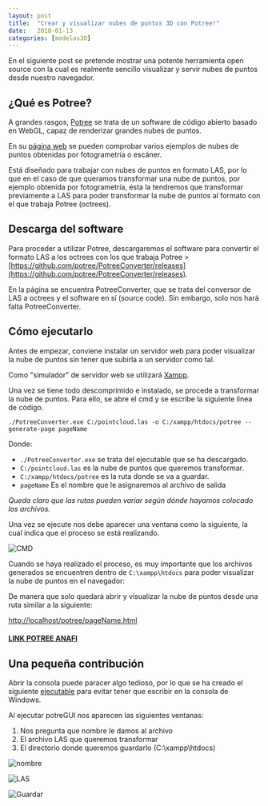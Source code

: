 ```yaml
---
layout: post
title:  "Crear y visualizar nubes de puntos 3D con Potree!"
date:   2018-01-13
categories: [modelos3D]
---
```


En el siguiente post se pretende mostrar una potente herramienta open source con la cual es realmente sencillo visualizar y servir nubes de puntos desde nuestro navegador.

## ¿Qué es Potree?
A grandes rasgos, [Potree](www.potree.org) se trata de un software de código abierto basado en WebGL, capaz de renderizar grandes nubes de puntos.

En su [página web](www.potree.org) se pueden comprobar varios ejemplos de nubes de puntos obtenidas por fotogrametría o escáner.

Está diseñado para trabajar con nubes de puntos en formato LAS, por lo que en el caso de que queramos transformar una nube de puntos, por ejemplo obtenida por fotogrametría, ésta la tendremos que transformar previamente a LAS para poder transformar la nube de puntos al formato con el que trabaja Potree (octrees).

## Descarga del software

Para proceder a utilizar Potree, descargaremos el software para convertir el formato LAS a los octrees con los que trabaja Potree > [https://github.com/potree/PotreeConverter/releases](https://github.com/potree/PotreeConverter/releases).

En la página se encuentra PotreeConverter, que se trata del conversor de LAS a octrees y el software en sí (source code). Sin embargo, solo nos hará falta PotreeConverter.

## Cómo ejecutarlo

Antes de empezar, conviene instalar un servidor web para poder visualizar la nube de puntos sin tener que subirla a un servidor como tal.

Como "simulador" de servidor web se utilizará [Xampp](https://www.apachefriends.org/de/index.html).

Una vez se tiene todo descomprimido e instalado, se procede a transformar la nube de puntos. Para ello, se abre el cmd y se escribe la siguiente línea de código.

```
./PotreeConverter.exe C:/pointcloud.las -o C:/xampp/htdocs/potree --generate-page pageName
```

Donde:
- ```./PotreeConverter.exe``` se trata del ejecutable que se ha descargado.
- ```C:/pointcloud.las``` es la nube de puntos que queremos transformar.
- ```C:/xampp/htdocs/potree``` es la ruta donde se va a guardar.
- ```pageName``` Es el nombre que le asignaremos al archivo de salida

*Queda claro que las rutas pueden variar según dónde hayamos colocado los archivos.*

Una vez se ejecute nos debe aparecer una ventana como la siguiente, la cual indica que el proceso se está realizando.

![CMD](https://joancano.github.io/static/projects/imgPosts/Potree/resultado.png)

Cuando se haya realizado el proceso, es muy importante que los archivos generados se encuentren dentro de ```C:\xampp\htdocs``` para poder visualizar la nube de puntos en el navegador:

De manera que solo quedará abrir y visualizar la nube de puntos desde una ruta similar a la siguiente:

[http://localhost/potree/pageName.html](http://localhost/potree/pageName.html)


#### [LINK POTREE ANAFI](https://tecnitop.threedcloud.com/visor/viewer.php?tk=demoAnafi)


## Una pequeña contribución

Abrir la consola puede paracer algo tedioso, por lo que se ha creado el siguiente [ejecutable](https://github.com/JoanCano/potreeGUI/blob/master/PotreeConverter.exe) para evitar tener que escribir en la consola de Windows.

Al ejecutar potreGUI nos aparecen las siguientes ventanas:
1. Nos pregunta que nombre le damos al archivo
2. El archivo LAS que queremos transformar
3. El directorio donde queremos guardarlo (C:\xampp\htdocs)

![nombre](https://joancano.github.io/static/projects/imgPosts/Potree/1.PNG)

![LAS](https://joancano.github.io/static/projects/imgPosts/Potree/2.png)

![Guardar](https://joancano.github.io/static/projects/imgPosts/Potree/3.png)
